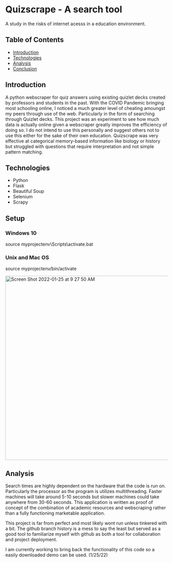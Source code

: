 # Quizscrape - A search tool
A study in the risks of internet acesss in a education environment.

## Table of Contents
* [Introduction](#Introduction)
* [Technologies](#Technologies)
* [Analysis](#Analysis)
* [Conclusion](#Conclusion)

## Introduction
A python webscraper for quiz answers using existing quizlet decks created by professors and students in the past.
With the COVID Pandemic bringing most schooling online, I noticed a much greater level of cheating amoungst my peers
through use of the web. Particularly in the form of searching through Quizlet decks. This project was an experiment 
to see how much data is actually online given a webscraper greatly improves the efficiency of doing so. I do not
intend to use this personally and suggest others not to use this either for the sake of their own education. 
Quizscrape was very effective at categorical memory-based information like biology or history but struggled with 
questions that require interpretation and not simple pattern matching.

## Technologies
- Python
- Flask
- Beautiful Soup
- Selenium
- Scrapy

## Setup
### Windows 10
source myprojectenv\Scripts\activate.bat
### Unix and Mac OS
source myprojectenv/bin/activate

<img width="573" alt="Screen Shot 2022-01-25 at 9 27 50 AM" src="https://user-images.githubusercontent.com/44683761/151006616-eb857f2a-0bce-4f5e-a230-30e069ae6914.png">

## Analysis
Search times are highly dependent on the hardware that the code is run on. Particularly the processor as the program is utilizes multithreading. Faster machines will take around 5-10 seconds but slower machines could take anywhere from 30-60 seconds. This application is written as proof of concept of the combination of academic resources and webscraping rather than a fully functioning marketable application.

This project is far from perfect and most likely wont run unless tinkered with a bit. The github branch history is a mess to say the least but served as a good tool to familiarize myself with github as both a tool for collaboration and project deployment.

I am currently working to bring back the functionality of this code so a easily downloaded demo can be used. (1/25/22)
